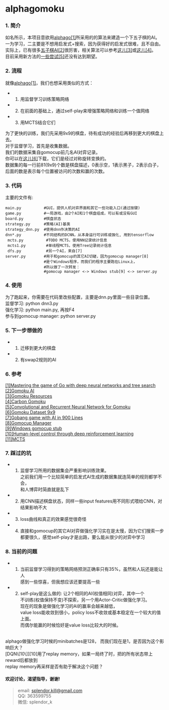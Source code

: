 # alphagomoku


### 1. 简介

  如名所示，本项目意欲用[alphago\[1\]][1]所采用的的算法来建造一个下五子棋的AI。</br>
  一为学习，二主要是不想用启发式+搜索，因为获得好的启发式很难，且不自由。</br>
  实际上，已有很多[五子棋AI\[2\]][2]很厉害，相关算法可以参考[这儿\[3\]][3]或[这儿\[4\]][4]。</br>
  目前采用新方法的[一些尝试\[5\]][5]还没有达到期望。


### 2. 流程
  就像[alphago\[1\]][1]，我们也想采用类似的方式：  
  * 1. 用监督学习训练策略网络
  * 2. 在前面的基础上，通过self-play来增强策略网络和训练一个值网络
  * 3. 用MCTS结合它们

为了更快的训练，我们先采用9x9的棋盘，待有成功的经验后再移到更大的棋盘上去。</br>
  对于监督学习，首先是收集数据。</br>
  我们的数据采集自gomocup前几名AI对弈记录。</br>
  你可以在[这儿\[6\]][6]下载，它们是经过对称旋转变换的。</br>
  数据集的每一行前81(9x9)个数是棋盘描述，0表示空，1表示黑子，2表示白子，</br>
  后面的数是表示每个位置被访问的次数和赢的次数。


### 3. 代码
  主要的文件有:
  ```
  main.py          #GUI，提供人机对弈界面和其它一些功能入口(通过按键)
  game.py          #一局游戏，由2个AI和1个棋盘组成，可以有或没有GUI
  board.py         #棋盘状态
  strategy.py      #策略(AI)基类
  strategy_dnn.py  #使用dnn作决策的AI
  dnn*.py          #不同结构的DCNN，从本身运行可训练或强化, 用到tensorflow
  mcts.py          #TODO MCTS，使用NN记录统计信息
  mcts1.py         #单线程MCTS，使用Tree记录统计信息
  dfs.py           #另一个AI，来自[7]
  server.py        #用于和gomocup的其它AI切磋，因为gomocup manager[8]
                   #是个Windows程序，而我们的程序主要跑在Linux上，
                   #所以做了一次转发：
                   #gomocup manager <-> Windows stub[9] <-> server.py
```

### 4. 使用
  为了跑起来，你需要在代码里改些配置，主要是dnn.py里面一些目录位置。</br>
  监督学习: python dnn3.py</br>
  强化学习: python main.py, 再按F4</br>
  参与到gomocup manager: python server.py


### 5. 下一步想做的
 * 1. 迁移到更大的棋盘
 * 2. 有swap2规则的AI


### 6. 参考
  [\[1\]Mastering the game of Go with deep neural networks and tree search][1]</br>
  [\[2\]Gomoku AI][2]</br>
  [\[3\]Gomoku Resources][3]</br>
  [\[4\]Carbon Gomoku][4]</br>
  [\[5\]Convolutional and Recurrent Neural Network for Gomoku][5]</br>
  [\[6\]Gomoku Dataset 9x9][6]</br>
  [\[7\]Gobang game with AI in 900 Lines][7]</br>
  [\[8\]Gomocup Manager][8]</br>
  [\[9\]Windows gomocup stub][9]</br>
  [\[10\]Human-level control through deep reinforcement learning][10]</br>
  [\[11\]MCTS][11]


### 7. 踩过的坑
  - 1. 监督学习所用的数据集会严重影响训练效果。</br>
  之前我们用一个比较简单的启发式AI生成的数据集就连简单的规则都学不会，</br>
  和人博弈时简直就是乱下
  - 2. 用CNN描述棋盘状态，同样一些input features用不同形式喂给CNN，对结果影响不大
  - 3. loss曲线和真正的效果感觉很奇怪  
  - 4. 直接和gomocup的其它AI对弈做强化学习实在是太慢，因为它们搜索一步</br>
  都要很久，感觉self-play才是出路，要么能从很少的对弈中学习


### 8. 当前的问题
  - 1. 当前监督学习得到的策略网络预测正确率只有35%，虽然和人玩还是能让人</br>
  感到一些惊喜，但我想应该还要提高一些
  - 2. self-play是这么做的: 让2个相同的AI(权值相同)对弈，其中一个</br>
  不训练(权值保持不变)不探索，另一个用Actor-Critic做强化学习。</br>
  现在的现象是做强化学习的AI的赢率会越来越低，</br>
  value loss能收敛到很小，policy loss不收敛或基本稳定在一个较大的值上面。</br>
  而偶尔能赢的时候恰好是value loss比较大的时候。</br>
  </br>
  alphago做强化学习时候的minibatches是128， 而我们现在是1，是否因为这个影响巨大？</br>
  [DQN\[10\]][10]用了replay memory，如果一局终了时，把的所有状态带上reward后都放到</br>
  replay memory再采样是否有助于解决这个问题？


#### 欢迎讨论，渴望指导，谢谢!
>email: splendor.kill@gmail.com</br>
QQ: 363599755</br>
微信: splendor_k


[1]: http://airesearch.com/wp-content/uploads/2016/01/deepmind-mastering-go.pdf
[2]: http://gomocup.org/download-gomoku-ai/
[3]: http://www.aiexp.info/gomoku-renju-resources-an-overview.html
[4]: http://mczard.republika.pl/gomoku.en.html
[5]: http://cs231n.stanford.edu/reports2016/109_Report.pdf
[6]: https://pan.baidu.com/s/1eS7LBuq
[7]: https://github.com/skywind3000/gobang
[8]: http://gomocup.org/download-gomocup-manager/
[9]: https://github.com/splendor-kill/MyGomocupStub
[10]: https://storage.googleapis.com/deepmind-data/assets/papers/DeepMindNature14236Paper.pdf
[11]: https://en.wikipedia.org/wiki/Monte_Carlo_tree_search

